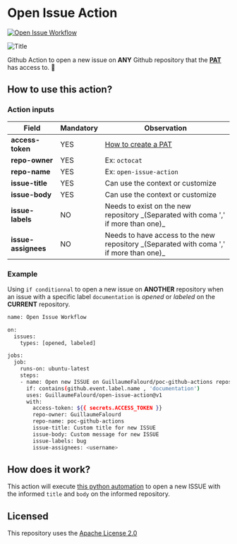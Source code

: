 # Open Issue Action

[![Open Issue Workflow](https://github.com/GuillaumeFalourd/open-issue-action/actions/workflows/open-issue.yml/badge.svg)](https://github.com/GuillaumeFalourd/open-issue-action/actions/workflows/open-issue.yml)

![Title](https://user-images.githubusercontent.com/22433243/117715515-c146ca80-b1ae-11eb-9fe9-de3cc7f631ff.png)

Github Action to open a new issue on **ANY** Github repository that the [**PAT**](https://docs.github.com/en/github/authenticating-to-github/creating-a-personal-access-token) has access to. 🤖

## How to use this action?

### Action inputs

Field | Mandatory | Observation
------------ | ------------  | -------------
**access-token** | YES | [How to create a PAT](https://docs.github.com/en/github/authenticating-to-github/creating-a-personal-access-token)
**repo-owner** | YES | Ex: `octocat`
**repo-name** | YES | Ex: `open-issue-action`
**issue-title** | YES | Can use the context or customize
**issue-body** | YES | Can use the context or customize
**issue-labels** | NO | Needs to exist on the new repository \_(Separated with coma ',' if more than one)_
**issue-assignees** | NO | Needs to have access to the new repository \_(Separated with coma ',' if more than one)_

### Example

Using `if conditionnal` to open a new issue on **ANOTHER** repository when an issue with a specific label `documentation` is *opened* or *labeled* on the **CURRENT** repository.

```bash
name: Open Issue Workflow

on:
  issues: 
    types: [opened, labeled]

jobs:
  job:
    runs-on: ubuntu-latest
    steps:
    - name: Open new ISSUE on GuillaumeFalourd/poc-github-actions repository
      if: contains(github.event.label.name , 'documentation')
      uses: GuillaumeFalourd/open-issue-action@v1
      with:
        access-token: ${{ secrets.ACCESS_TOKEN }}
        repo-owner: GuillaumeFalourd
        repo-name: poc-github-actions
        issue-title: Custom title for new ISSUE
        issue-body: Custom message for new ISSUE
        issue-labels: bug
        issue-assignees: <username>

```

## How does it work?

This action will execute [this python automation](https://github.com/GuillaumeFalourd/formulas-github/blob/master/github/create/issue/src/formula/formula.py) to open a new ISSUE with the informed `title` and `body` on the informed repository.

## Licensed

This repository uses the [Apache License 2.0](https://github.com/GuillaumeFalourd/aws-cliaction/blob/main/LICENSE)
